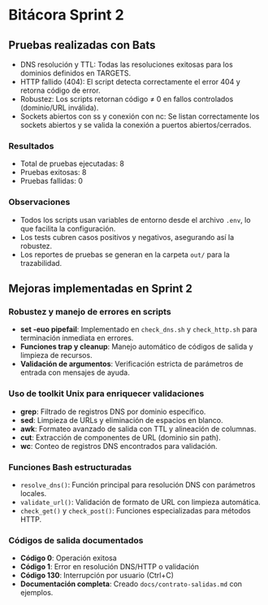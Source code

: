# Bitácora Sprint 2

## Pruebas realizadas con Bats

- DNS resolución y TTL: Todas las resoluciones exitosas para los dominios definidos en TARGETS.
- HTTP fallido (404): El script detecta correctamente el error 404 y retorna código de error.
- Robustez: Los scripts retornan código ≠ 0 en fallos controlados (dominio/URL inválida).
- Sockets abiertos con ss y conexión con nc: Se listan correctamente los sockets abiertos y se valida la conexión a puertos abiertos/cerrados.

### Resultados

- Total de pruebas ejecutadas: 8
- Pruebas exitosas: 8
- Pruebas fallidas: 0

### Observaciones

- Todos los scripts usan variables de entorno desde el archivo `.env`, lo que facilita la configuración.
- Los tests cubren casos positivos y negativos, asegurando así la robustez.
- Los reportes de pruebas se generan en la carpeta `out/` para la trazabilidad.

## Mejoras implementadas en Sprint 2

### Robustez y manejo de errores en scripts

- **set -euo pipefail**: Implementado en `check_dns.sh` y `check_http.sh` para terminación inmediata en errores.
- **Funciones trap y cleanup**: Manejo automático de códigos de salida y limpieza de recursos.
- **Validación de argumentos**: Verificación estricta de parámetros de entrada con mensajes de ayuda.

### Uso de toolkit Unix para enriquecer validaciones

- **grep**: Filtrado de registros DNS por dominio específico.
- **sed**: Limpieza de URLs y eliminación de espacios en blanco.
- **awk**: Formateo avanzado de salida con TTL y alineación de columnas.
- **cut**: Extracción de componentes de URL (dominio sin path).
- **wc**: Conteo de registros DNS encontrados para validación.

### Funciones Bash estructuradas

- `resolve_dns()`: Función principal para resolución DNS con parámetros locales.
- `validate_url()`: Validación de formato de URL con limpieza automática.
- `check_get()` y `check_post()`: Funciones especializadas para métodos HTTP.

### Códigos de salida documentados

- **Código 0**: Operación exitosa
- **Código 1**: Error en resolución DNS/HTTP o validación  
- **Código 130**: Interrupción por usuario (Ctrl+C)
- **Documentación completa**: Creado `docs/contrato-salidas.md` con ejemplos.